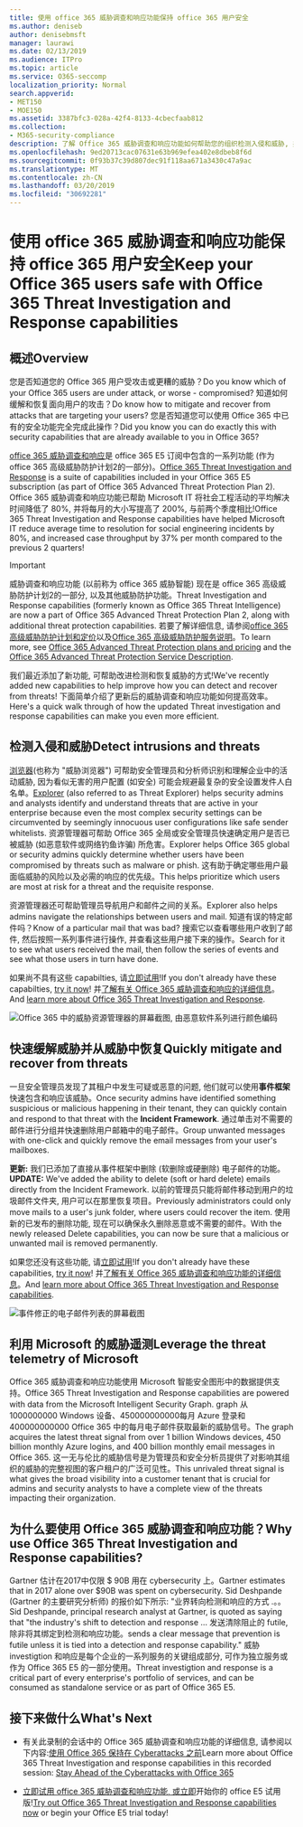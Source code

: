 ```yaml
---
title: 使用 office 365 威胁调查和响应功能保持 office 365 用户安全
ms.author: deniseb
author: denisebmsft
manager: laurawi
ms.date: 02/13/2019
ms.audience: ITPro
ms.topic: article
ms.service: O365-seccomp
localization_priority: Normal
search.appverid:
- MET150
- MOE150
ms.assetid: 3387bfc3-028a-42f4-8133-4cbecfaab812
ms.collection:
- M365-security-compliance
description: 了解 Office 365 威胁调查和响应功能如何帮助您的组织检测入侵和威胁, 并快速缓解和恢复威胁。
ms.openlocfilehash: 9ed20713cac07631e63b969efea402e8dbeb8f6d
ms.sourcegitcommit: 0f93b37c39d807dec91f118aa671a3430c47a9ac
ms.translationtype: MT
ms.contentlocale: zh-CN
ms.lasthandoff: 03/20/2019
ms.locfileid: "30692281"
---
```

# <a name="keep-your-office-365-users-safe-with-office-365-threat-investigation-and-response-capabilities"></a><span data-ttu-id="f564a-103">使用 office 365 威胁调查和响应功能保持 office 365 用户安全</span><span class="sxs-lookup"><span data-stu-id="f564a-103">Keep your Office 365 users safe with Office 365 Threat Investigation and Response capabilities</span></span>

## <a name="overview"></a><span data-ttu-id="f564a-104">概述</span><span class="sxs-lookup"><span data-stu-id="f564a-104">Overview</span></span>

<span data-ttu-id="f564a-105">您是否知道您的 Office 365 用户受攻击或更糟的威胁？</span><span class="sxs-lookup"><span data-stu-id="f564a-105">Do you know which of your Office 365 users are under attack, or worse - compromised?</span></span> <span data-ttu-id="f564a-106">知道如何缓解和恢复面向用户的攻击？</span><span class="sxs-lookup"><span data-stu-id="f564a-106">Do know how to mitigate and recover from attacks that are targeting your users?</span></span> <span data-ttu-id="f564a-107">您是否知道您可以使用 Office 365 中已有的安全功能完全完成此操作？</span><span class="sxs-lookup"><span data-stu-id="f564a-107">Did you know you can do exactly this with security capabilities that are already available to you in Office 365?</span></span> 
  
<span data-ttu-id="f564a-108">[office 365 威胁调查和响应](office-365-ti.md)是 office 365 E5 订阅中包含的一系列功能 (作为 office 365 高级威胁防护计划2的一部分)。</span><span class="sxs-lookup"><span data-stu-id="f564a-108">[Office 365 Threat Investigation and Response](office-365-ti.md) is a suite of capabilities included in your Office 365 E5 subscription (as part of Office 365 Advanced Threat Protection Plan 2).</span></span> <span data-ttu-id="f564a-109">Office 365 威胁调查和响应功能已帮助 Microsoft IT 将社会工程活动的平均解决时间降低了 80%, 并将每月的大小写提高了 200%, 与前两个季度相比!</span><span class="sxs-lookup"><span data-stu-id="f564a-109">Office 365 Threat Investigation and Response capabilities have helped Microsoft IT reduce average time to resolution for social engineering incidents by 80%, and increased case throughput by 37% per month compared to the previous 2 quarters!</span></span> 

> [!IMPORTANT]
> <span data-ttu-id="f564a-110">威胁调查和响应功能 (以前称为 office 365 威胁智能) 现在是 office 365 高级威胁防护计划2的一部分, 以及其他威胁防护功能。</span><span class="sxs-lookup"><span data-stu-id="f564a-110">Threat Investigation and Response capabilities (formerly known as Office 365 Threat Intelligence) are now a part of Office 365 Advanced Threat Protection Plan 2, along with additional threat protection capabilities.</span></span> <span data-ttu-id="f564a-111">若要了解详细信息, 请参阅[office 365 高级威胁防护计划和定价](https://products.office.com/exchange/advance-threat-protection)以及[Office 365 高级威胁防护服务说明](https://docs.microsoft.com/office365/servicedescriptions/office-365-advanced-threat-protection-service-description)。</span><span class="sxs-lookup"><span data-stu-id="f564a-111">To learn more, see [Office 365 Advanced Threat Protection plans and pricing](https://products.office.com/exchange/advance-threat-protection) and the [Office 365 Advanced Threat Protection Service Description](https://docs.microsoft.com/office365/servicedescriptions/office-365-advanced-threat-protection-service-description).</span></span>
  
<span data-ttu-id="f564a-112">我们最近添加了新功能, 可帮助改进检测和恢复威胁的方式!</span><span class="sxs-lookup"><span data-stu-id="f564a-112">We've recently added new capabilities to help improve how you can detect and recover from threats!</span></span> <span data-ttu-id="f564a-113">下面简单介绍了更新后的威胁调查和响应功能如何提高效率。</span><span class="sxs-lookup"><span data-stu-id="f564a-113">Here's a quick walk through of how the updated Threat investigation and response capabilities can make you even more efficient.</span></span>
  
## <a name="detect-intrusions-and-threats"></a><span data-ttu-id="f564a-114">检测入侵和威胁</span><span class="sxs-lookup"><span data-stu-id="f564a-114">Detect intrusions and threats</span></span>

<span data-ttu-id="f564a-115">[浏览器](use-explorer-in-security-and-compliance.md)(也称为 "威胁浏览器") 可帮助安全管理员和分析师识别和理解企业中的活动威胁, 因为看似无害的用户配置 (如安全) 可能会规避最复杂的安全设置发件人白名单。</span><span class="sxs-lookup"><span data-stu-id="f564a-115">[Explorer](use-explorer-in-security-and-compliance.md) (also referred to as Threat Explorer) helps security admins and analysts identify and understand threats that are active in your enterprise because even the most complex security settings can be circumvented by seemingly innocuous user configurations like safe sender whitelists.</span></span> <span data-ttu-id="f564a-116">资源管理器可帮助 Office 365 全局或安全管理员快速确定用户是否已被威胁 (如恶意软件或网络钓鱼诈骗) 所危害。</span><span class="sxs-lookup"><span data-stu-id="f564a-116">Explorer helps Office 365 global or security admins quickly determine whether users have been compromised by threats such as malware or phish.</span></span> <span data-ttu-id="f564a-117">这有助于确定哪些用户最面临威胁的风险以及必需的响应的优先级。</span><span class="sxs-lookup"><span data-stu-id="f564a-117">This helps prioritize which users are most at risk for a threat and the requisite response.</span></span> 
  
<span data-ttu-id="f564a-118">资源管理器还可帮助管理员导航用户和邮件之间的关系。</span><span class="sxs-lookup"><span data-stu-id="f564a-118">Explorer also helps admins navigate the relationships between users and mail.</span></span> <span data-ttu-id="f564a-119">知道有误的特定邮件吗？</span><span class="sxs-lookup"><span data-stu-id="f564a-119">Know of a particular mail that was bad?</span></span> <span data-ttu-id="f564a-120">搜索它以查看哪些用户收到了邮件, 然后按照一系列事件进行操作, 并查看这些用户接下来的操作。</span><span class="sxs-lookup"><span data-stu-id="f564a-120">Search for it to see what users received the mail, then follow the series of events and see what those users in turn have done.</span></span>

<span data-ttu-id="f564a-121">如果尚不具有这些 capabilties, 请[立即试用](https://aka.ms/tryo365threatintel3)!</span><span class="sxs-lookup"><span data-stu-id="f564a-121">If you don't already have these capabilties, [try it now](https://aka.ms/tryo365threatintel3)!</span></span> <span data-ttu-id="f564a-122">并[了解有关 Office 365 威胁调查和响应的详细信息](https://aka.ms/readmoreabouto365threatintel)。</span><span class="sxs-lookup"><span data-stu-id="f564a-122">And [learn more about Office 365 Threat Investigation and Response](https://aka.ms/readmoreabouto365threatintel).</span></span>
  
![Office 365 中的威胁资源管理器的屏幕截图, 由恶意软件系列进行颜色编码](media/591338dd-252a-437d-b5f2-87aa42e74b0c.png)
  
## <a name="quickly-mitigate-and-recover-from-threats"></a><span data-ttu-id="f564a-124">快速缓解威胁并从威胁中恢复</span><span class="sxs-lookup"><span data-stu-id="f564a-124">Quickly mitigate and recover from threats</span></span>

<span data-ttu-id="f564a-125">一旦安全管理员发现了其租户中发生可疑或恶意的问题, 他们就可以使用**事件框架**快速包含和响应该威胁。</span><span class="sxs-lookup"><span data-stu-id="f564a-125">Once security admins have identified something suspicious or malicious happening in their tenant, they can quickly contain and respond to that threat with the **Incident Framework**.</span></span> <span data-ttu-id="f564a-126">通过单击对不需要的邮件进行分组并快速删除用户邮箱中的电子邮件。</span><span class="sxs-lookup"><span data-stu-id="f564a-126">Group unwanted messages with one-click and quickly remove the email messages from your user's mailboxes.</span></span> 
  
 <span data-ttu-id="f564a-127">**更新:** 我们已添加了直接从事件框架中删除 (软删除或硬删除) 电子邮件的功能。</span><span class="sxs-lookup"><span data-stu-id="f564a-127">**UPDATE:** We've added the ability to delete (soft or hard delete) emails directly from the Incident Framework.</span></span> <span data-ttu-id="f564a-128">以前的管理员只能将邮件移动到用户的垃圾邮件文件夹, 用户可以在那里恢复项目。</span><span class="sxs-lookup"><span data-stu-id="f564a-128">Previously administrators could only move mails to a user's junk folder, where users could recover the item.</span></span> <span data-ttu-id="f564a-129">使用新的已发布的删除功能, 现在可以确保永久删除恶意或不需要的邮件。</span><span class="sxs-lookup"><span data-stu-id="f564a-129">With the newly released Delete capabilities, you can now be sure that a malicious or unwanted mail is removed permanently.</span></span> 
  
<span data-ttu-id="f564a-130">如果您还没有这些功能, 请[立即试用](https://aka.ms/tryo365threatintel3)!</span><span class="sxs-lookup"><span data-stu-id="f564a-130">If you don't already have these capabilities, [try it now](https://aka.ms/tryo365threatintel3)!</span></span> <span data-ttu-id="f564a-131">并[了解有关 Office 365 威胁调查和响应功能的详细信息](https://aka.ms/readmoreabouto365threatintel)。</span><span class="sxs-lookup"><span data-stu-id="f564a-131">And [learn more about Office 365 Threat Investigation and Response capabilities](https://aka.ms/readmoreabouto365threatintel).</span></span>
  
![事件修正的电子邮件列表的屏幕截图](media/9d8452d3-d8d2-4b26-81f9-76396e08dd17.png)
  
## <a name="leverage-the-threat-telemetry-of-microsoft"></a><span data-ttu-id="f564a-133">利用 Microsoft 的威胁遥测</span><span class="sxs-lookup"><span data-stu-id="f564a-133">Leverage the threat telemetry of Microsoft</span></span>

<span data-ttu-id="f564a-134">Office 365 威胁调查和响应功能使用 Microsoft 智能安全图形中的数据提供支持。</span><span class="sxs-lookup"><span data-stu-id="f564a-134">Office 365 Threat Investigation and Response capabilities are powered with data from the Microsoft Intelligent Security Graph.</span></span> <span data-ttu-id="f564a-135">graph 从 1000000000 Windows 设备、450000000000每月 Azure 登录和 400000000000 Office 365 中的每月电子邮件获取最新的威胁信号。</span><span class="sxs-lookup"><span data-stu-id="f564a-135">The graph acquires the latest threat signal from over 1 billion Windows devices, 450 billion monthly Azure logins, and 400 billion monthly email messages in Office 365.</span></span> <span data-ttu-id="f564a-136">这一无与伦比的威胁信号是为管理员和安全分析员提供了对影响其组织的威胁的完整视图的客户租户的广泛可见性。</span><span class="sxs-lookup"><span data-stu-id="f564a-136">This unrivaled threat signal is what gives the broad visibility into a customer tenant that is crucial for admins and security analysts to have a complete view of the threats impacting their organization.</span></span> 
  
   
## <a name="why-use-office-365-threat-investigation-and-response-capabilities"></a><span data-ttu-id="f564a-137">为什么要使用 Office 365 威胁调查和响应功能？</span><span class="sxs-lookup"><span data-stu-id="f564a-137">Why use Office 365 Threat Investigation and Response capabilities?</span></span>

<span data-ttu-id="f564a-138">Gartner 估计在2017中仅限 $ 90B 用在 cybersecurity 上。</span><span class="sxs-lookup"><span data-stu-id="f564a-138">Gartner estimates that in 2017 alone over $90B was spent on cybersecurity.</span></span> <span data-ttu-id="f564a-139">Sid Deshpande (Gartner 的主要研究分析师) 的报价如下所示: "业界转向检测和响应的方式 .。。</span><span class="sxs-lookup"><span data-stu-id="f564a-139">Sid Deshpande, principal research analyst at Gartner, is quoted as saying that "the industry's shift to detection and response …</span></span> <span data-ttu-id="f564a-140">发送清除阻止的 futile, 除非将其绑定到检测和响应功能。</span><span class="sxs-lookup"><span data-stu-id="f564a-140">sends a clear message that prevention is futile unless it is tied into a detection and response capability."</span></span> <span data-ttu-id="f564a-141">威胁 investigtion 和响应是每个企业的一系列服务的关键组成部分, 可作为独立服务或作为 Office 365 E5 的一部分使用。</span><span class="sxs-lookup"><span data-stu-id="f564a-141">Threat investigtion and response is a critical part of every enterprise's portfolio of services, and can be consumed as standalone service or as part of Office 365 E5.</span></span>
  
## <a name="whats-next"></a><span data-ttu-id="f564a-142">接下来做什么</span><span class="sxs-lookup"><span data-stu-id="f564a-142">What's Next</span></span>

- <span data-ttu-id="f564a-143">有关此录制的会话中的 Office 365 威胁调查和响应功能的详细信息, 请参阅以下内容:[使用 Office 365 保持在 Cyberattacks 之前](https://myignite.microsoft.com/videos/53723)</span><span class="sxs-lookup"><span data-stu-id="f564a-143">Learn more about Office 365 Threat Investigation and response capabilities  in this recorded session: [Stay Ahead of the Cyberattacks with Office 365](https://myignite.microsoft.com/videos/53723)</span></span>
    
- <span data-ttu-id="f564a-144">[立即试用 office 365 威胁调查和响应功能, 或立即](https://aka.ms/tryo365threatintel3)开始你的 office E5 试用版!</span><span class="sxs-lookup"><span data-stu-id="f564a-144">[Try out Office 365 Threat Investigation and Response capabilities now](https://aka.ms/tryo365threatintel3) or begin your Office E5 trial today!</span></span> 
    

